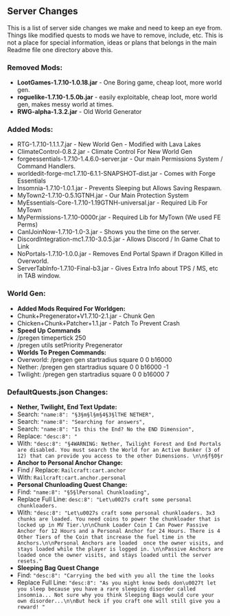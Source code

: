## Server Changes

This is a list of server side changes we make and need to keep an eye from. Things like modified quests to mods we have to remove, include, etc. This is not a place for special information, ideas or plans that belongs in the main Readme file one directory above this. 

### Removed Mods:
* **LootGames-1.7.10-1.0.18.jar** - One Boring game, cheap loot, more world gen.
* **roguelike-1.7.10-1.5.0b.jar** - easily exploitable, cheap loot, more world gen, makes messy world at times.
* **RWG-alpha-1.3.2.jar** - Old World Generator

### Added Mods:
* RTG-1.7.10-1.1.1.7.jar - New World Gen - Modified with Lava Lakes
* ClimateControl-0.8.2.jar - Climate Control For New World Gen
* forgeessentials-1.7.10-1.4.6.0-server.jar - Our main Permissions System / Command Handlers.
* worldedit-forge-mc1.7.10-6.1.1-SNAPSHOT-dist.jar - Comes with Forge Essentials
* Insomnia-1.7.10-1.0.1.jar - Prevents Sleeping but Allows Saving Respawn.
* MyTown2-1.7.10-0.5.1GTNH.jar - Our Main Protection System
* MyEssentials-Core-1.7.10-1.19GTNH-universal.jar - Required Lib For MyTown
* MyPermissions-1.7.10-0000r.jar - Required Lib for MyTown (We used FE Perms)
* CanIJoinNow-1.7.10-1.0-3.jar - Shows you the time on the server.
* DiscordIntegration-mc1.7.10-3.0.5.jar - Allows Discord / In Game Chat to Link
* NoPortals-1.7.10-1.0.0.jar - Removes End Portal Spawn if Dragon Killed in Overworld. 
* ServerTabInfo-1.7.10-Final-b3.jar - Gives Extra Info about TPS / MS, etc in TAB window. 

### World Gen:
* **Added Mods Required For Worldgen:**
* Chunk+Pregenerator+V1.7.10-2.1.jar - Chunk Gen
* Chicken+Chunk+Patcher+1.1.jar - Patch To Prevent Crash
* **Speed Up Commands**
* /pregen timepertick 250
* /pregen utils setPriority Pregenerator
* **Worlds To Pregen Commands:**
* Overworld: /pregen gen startradius square 0 0 b16000
* Nether: /pregen gen startradius square 0 0 b16000 -1
* Twilight: /pregen gen startradius square 0 0 b16000 7

### DefaultQuests.json Changes:
* **Nether, Twilight, End Text Update:**
* Search: ```"name:8": "§3§m§l§m§4§3§lTHE NETHER",```
* Search: ```"name:8": "Searching for answers",```
* Search: ```"name:8": "Is this the End? No the END Dimension",```
* Replace: ```"desc:8": "```
* With: ```"desc:8": "§4WARNING: Nether, Twilight Forest and End Portals are disabled. You must search the World for an Active Bunker (3 of 12) that can provide you access to the other Dimensions. \n\n§f§0§r```
* **Anchor to Personal Anchor Change:**
* Find / Replace: ```Railcraft:cart.anchor```
* With: ```Railcraft:cart.anchor.personal```
* **Personal Chunloading Quest Change:**
* Find: ```"name:8": "§5§lPersonal Chunkloading",```
* Replace Full Line: ```desc:8": "Let\u0027s craft some personal chunkloaders.```
* With: ```"desc:8": "Let\u0027s craft some personal chunkloaders. 3x3 chunks are loaded. You need coins to power the chunkloader that is locked up in MV Tier.\n\nChunk Loader Coin I Can Power Passive Anchor for 12 Hours and a Personal Anchor for 24 Hours. There is 4 Other Tiers of the Coin that increase the fuel time in the Anchors.\n\nPersonal Anchors are loaded  once the owner visits, and stays loaded while the player is logged in. \n\nPassive Anchors are loaded once the owner visits, and stays loaded until the server resets."```
* **Sleeping Bag Quest Change**
* Find: ```"desc:8": "Carrying the bed with you all the time the looks```
* Replace Full Line: ```"desc:8": "As you might know beds don\u0027t let you sleep because you have a rare sleeping disorder called insomnia... Not sure why you think Sleeping Bags would cure your own disorder...\n\nBut heck if you craft one will still give you a reward! "```
